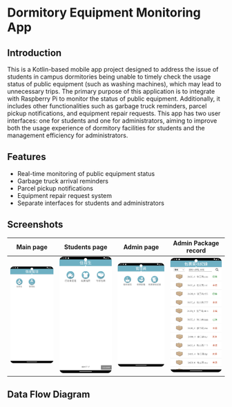 # Dormitory Equipment Monitoring App

## Introduction
This is a Kotlin-based mobile app project designed to address the issue of students in campus dormitories being unable to timely check the usage status of public equipment (such as washing machines), which may lead to unnecessary trips. The primary purpose of this application is to integrate with Raspberry Pi to monitor the status of public equipment. Additionally, it includes other functionalities such as garbage truck reminders, parcel pickup notifications, and equipment repair requests. This app has two user interfaces: one for students and one for administrators, aiming to improve both the usage experience of dormitory facilities for students and the management efficiency for administrators.


## Features
- Real-time monitoring of public equipment status
- Garbage truck arrival reminders
- Parcel pickup notifications
- Equipment repair request system
- Separate interfaces for students and administrators

## Screenshots

| Main page | Students page | Admin page | Admin Package record |
|-----------|---------------|------------|----------------------|
| <img src="image/mainpage.png" alt="main_page" width="300"> | <img src="image/studentpage.png" alt="students_page" width="300"> | <img src="image/adminpage.png" alt="admin_page" width="300"> | <img src="image/admin_package_record.png" alt="admin_package_record" width="300"> |


## Data Flow Diagram
